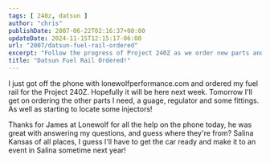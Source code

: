 ```yaml
---
tags: [ 240z, datsun ]
author: "chris"
publishDate: 2007-06-22T02:16:37+00:00
updateDate: 2024-11-15T12:15:17-06:00
url: "2007/datsun-fuel-rail-ordered"
excerpt: "Follow the progress of Project 240Z as we order new parts and get expert advice from lonewolfperformance.com."
title: "Datsun Fuel Rail Ordered!"
---
```


I just got off the phone with lonewolfperformance.com and ordered my fuel rail for the Project 240Z. Hopefully it will be here next week. Tomorrow I'll get on ordering the other parts I need, a guage, regulator and some fittings. As well as starting to locate some injectors!

Thanks for James at Lonewolf for all the help on the phone today, he was great with answering my questions, and guess where they're from? Salina Kansas of all places, I guess I'll have to get the car ready and make it to an event in Salina sometime next year!
